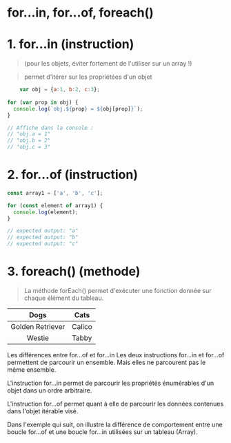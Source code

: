 # for...in, for...of, foreach()

# 1. for...in  (instruction)
>(pour les objets, éviter fortement de l'utiliser sur un array !)

  >  permet d'itérer sur les propriétées d'un objet
```javascript
    var obj = {a:1, b:2, c:3};
    
for (var prop in obj) {
  console.log(`obj.${prop} = ${obj[prop]}`);
}

// Affiche dans la console :
// "obj.a = 1"
// "obj.b = 2"
// "obj.c = 3"
```


# 2. for...of (instruction)
```javascript
const array1 = ['a', 'b', 'c'];

for (const element of array1) {
  console.log(element);
}

// expected output: "a"
// expected output: "b"
// expected output: "c"
```

# 3. foreach() (methode)
> La méthode forEach() permet d'exécuter une fonction donnée sur chaque élément du tableau.



|       Dogs       | Cats   |
| :--------------: | ------ |
| Golden Retriever | Calico |
|      Westie      | Tabby  |


Les différences entre for...of et for...in
Les deux instructions for...in et for...of permettent de parcourir un ensemble. Mais elles ne parcourent pas le même ensemble.

L'instruction for...in permet de parcourir les propriétés énumérables d'un objet dans un ordre arbitraire.

L'instruction for...of permet quant à elle de parcourir les données contenues dans l'objet itérable visé.

Dans l'exemple qui suit, on illustre la différence de comportement entre une boucle for...of et une boucle for...in utilisées sur un tableau (Array).

  
